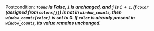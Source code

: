 Postcondition: ***`found` is False, `i` is unchanged, and `j` is `i + 1`. If `color` (assigned from `colors[j]`) is not in `window_counts`, then `window_counts[color]` is set to 0. If `color` is already present in `window_counts`, its value remains unchanged.***